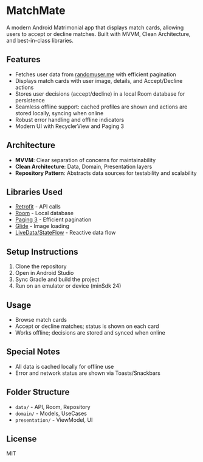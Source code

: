 # MatchMate

A modern Android Matrimonial app that displays match cards, allowing users to accept or decline matches. Built with MVVM, Clean Architecture, and best-in-class libraries.

## Features
- Fetches user data from [randomuser.me](https://randomuser.me/api/?results=10) with efficient pagination
- Displays match cards with user image, details, and Accept/Decline actions
- Stores user decisions (accept/decline) in a local Room database for persistence
- Seamless offline support: cached profiles are shown and actions are stored locally, syncing when online
- Robust error handling and offline indicators
- Modern UI with RecyclerView and Paging 3

## Architecture
- **MVVM**: Clear separation of concerns for maintainability
- **Clean Architecture**: Data, Domain, Presentation layers
- **Repository Pattern**: Abstracts data sources for testability and scalability

## Libraries Used
- [Retrofit](https://square.github.io/retrofit/) - API calls
- [Room](https://developer.android.com/jetpack/androidx/releases/room) - Local database
- [Paging 3](https://developer.android.com/topic/libraries/architecture/paging/v3-overview) - Efficient pagination
- [Glide](https://github.com/bumptech/glide) - Image loading
- [LiveData/StateFlow](https://developer.android.com/topic/libraries/architecture/livedata) - Reactive data flow

## Setup Instructions
1. Clone the repository
2. Open in Android Studio
3. Sync Gradle and build the project
4. Run on an emulator or device (minSdk 24)

## Usage
- Browse match cards
- Accept or decline matches; status is shown on each card
- Works offline; decisions are stored and synced when online

## Special Notes
- All data is cached locally for offline use
- Error and network status are shown via Toasts/Snackbars

## Folder Structure
- `data/` - API, Room, Repository
- `domain/` - Models, UseCases
- `presentation/` - ViewModel, UI

## License
MIT
